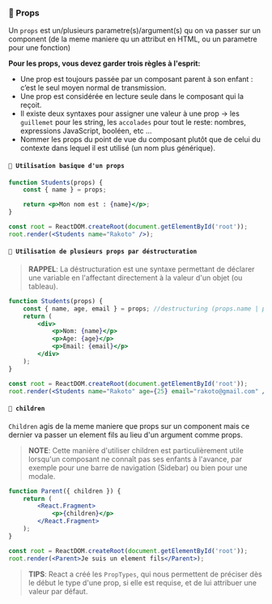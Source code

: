 <!-- TODO: verified -->

### 🔵 Props

Un `props` est un/plusieurs parametre(s)/argument(s) qu on va passer sur un component (de la meme maniere qu un attribut en HTML, ou un parametre pour une fonction)

**Pour les props, vous devez garder trois règles à l'esprit:**

- Une prop est toujours passée par un composant parent à son enfant : c’est le seul moyen normal de transmission.
- Une prop est considérée en lecture seule dans le composant qui la reçoit.
- Il existe deux syntaxes pour assigner une valeur à une prop -> les `guillemet` pour les string, les `accolades` pour tout le reste: nombres, expressions JavaScript, booléen, etc ...
- Nommer les props du point de vue du composant plutôt que de celui du contexte dans lequel il est utilisé (un nom plus générique).

#### `📌 Utilisation basique d'un props`

```jsx
function Students(props) {
	const { name } = props;

	return <p>Mon nom est : {name}</p>;
}

const root = ReactDOM.createRoot(document.getElementById('root'));
root.render(<Students name="Rakoto" />);
```

#### `📌 Utilisation de plusieurs props par déstructuration`

> **RAPPEL**: La déstructuration est une syntaxe permettant de déclarer une variable en l'affectant directement à la valeur d'un objet (ou tableau).

```jsx
function Students(props) {
	const { name, age, email } = props; //destructuring (props.name | props.age | props.email)
	return (
		<div>
			<p>Nom: {name}</p>
			<p>Age: {age}</p>
			<p>Email: {email}</p>
		</div>
	);
}

const root = ReactDOM.createRoot(document.getElementById('root'));
root.render(<Students name="Rakoto" age={25} email="rakoto@gmail.com" />);
```

#### `📌 children`

`Children` agis de la meme maniere que props sur un component mais ce dernier va passer un element fils au lieu d'un argument comme props.

> **NOTE**: Cette manière d'utiliser children est particulièrement utile lorsqu'un composant ne connaît pas ses enfants à l'avance, par exemple pour une barre de navigation (Sidebar) ou bien pour une modale.

```jsx
function Parent({ children }) {
	return (
		<React.Fragment>
			<p>{children}</p>
		</React.Fragment>
	);
}

const root = ReactDOM.createRoot(document.getElementById('root'));
root.render(<Parent>Je suis un element fils</Parent>);
```

> **TIPS**: React a créé les `PropTypes`, qui nous permettent de préciser dès le début le type d'une prop, si elle est requise, et de lui attribuer une valeur par défaut.
